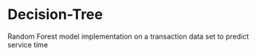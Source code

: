 # Decision-Tree
Random Forest model implementation on a transaction data set to predict service time
